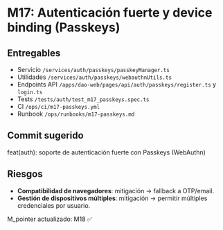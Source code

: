 
# M17: Autenticación fuerte y device binding (Passkeys)

## Entregables
- Servicio `/services/auth/passkeys/passkeyManager.ts`
- Utilidades `/services/auth/passkeys/webauthnUtils.ts`
- Endpoints API `/apps/dao-web/pages/api/auth/passkeys/register.ts` y `login.ts`
- Tests `/tests/auth/test_m17_passkeys.spec.ts`
- CI `/ops/ci/m17-passkeys.yml`
- Runbook `/ops/runbooks/m17-passkeys.md`

## Commit sugerido


feat(auth): soporte de autenticación fuerte con Passkeys (WebAuthn)


## Riesgos
- **Compatibilidad de navegadores**: mitigación → fallback a OTP/email.
- **Gestión de dispositivos múltiples**: mitigación → permitir múltiples credenciales por usuario.


M_pointer actualizado: M18 ✅

